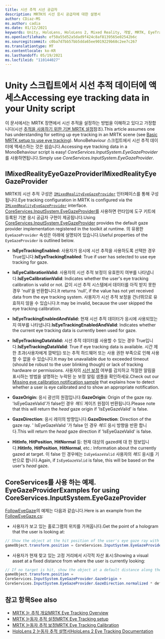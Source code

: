 ```yaml
---
title: 시선 추적 시선 공급자
description: MRTK의 시선 응시 공급자에 대한 설명서
author: CDiaz-MS
ms.author: cadia
ms.date: 01/12/2021
keywords: Unity, HoloLens, HoloLens 2, Mixed Reality, 개발, MRTK, EyeTracking, EyeGaze,
ms.openlocfilehash: ef50a55d52a5dad9f424c8af8139565e02542b6c
ms.sourcegitcommit: c0ba7d7bb57bb5dda65ee9019229b68c2ee7c267
ms.translationtype: MT
ms.contentlocale: ko-KR
ms.lasthandoff: 05/19/2021
ms.locfileid: "110144027"
---
```

# <a name="accessing-eye-tracking-data-in-your-unity-script"></a><span data-ttu-id="ef69f-104">Unity 스크립트에서 시선 추적 데이터에 액세스</span><span class="sxs-lookup"><span data-stu-id="ef69f-104">Accessing eye tracking data in your Unity script</span></span>

<span data-ttu-id="ef69f-105">이 문서에서는 MRTK 장면에서 시선 추적을 설정하는 방법을 이해하고 있다고 가정합니다(시선 [추적을 사용하기 위한 기본 MRTK 설정](eye-tracking-basic-setup.md)참조).</span><span class="sxs-lookup"><span data-stu-id="ef69f-105">This article assumes one has understanding for setting up eye tracking in an MRTK scene (see [Basic MRTK setup to use eye tracking](eye-tracking-basic-setup.md)).</span></span>
<span data-ttu-id="ef69f-106">MonoBehaviour 스크립트에서 시선 추적 데이터에 액세스하는 것은 쉽습니다.</span><span class="sxs-lookup"><span data-stu-id="ef69f-106">Accessing eye tracking data in a MonoBehaviour script is easy!</span></span> <span data-ttu-id="ef69f-107">*CoreServices.InputSystem.EyeGazeProvider* 를 사용하면됩니다.</span><span class="sxs-lookup"><span data-stu-id="ef69f-107">Simply use *CoreServices.InputSystem.EyeGazeProvider*.</span></span>

## <a name="imixedrealityeyegazeprovider"></a><span data-ttu-id="ef69f-108">IMixedRealityEyeGazeProvider</span><span class="sxs-lookup"><span data-stu-id="ef69f-108">IMixedRealityEyeGazeProvider</span></span>

<span data-ttu-id="ef69f-109">MRTK의 시선 추적 구성은 [`IMixedRealityEyeGazeProvider`](xref:Microsoft.MixedReality.Toolkit.Input.IMixedRealityEyeGazeProvider) 인터페이스를 통해 구성됩니다.</span><span class="sxs-lookup"><span data-stu-id="ef69f-109">Eye tracking configuration in MRTK is configured via the [`IMixedRealityEyeGazeProvider`](xref:Microsoft.MixedReality.Toolkit.Input.IMixedRealityEyeGazeProvider) interface.</span></span> <span data-ttu-id="ef69f-110">[CoreServices.InputSystem.EyeGazeProvider를](eye-tracking-eye-gaze-provider.md) 사용하면 런타임에 도구 키트에 등록된 기본 응시 공급자 구현이 제공됩니다.</span><span class="sxs-lookup"><span data-stu-id="ef69f-110">Using [CoreServices.InputSystem.EyeGazeProvider](eye-tracking-eye-gaze-provider.md) provides the default gaze provider implementation registered in the toolkit at runtime.</span></span>
<span data-ttu-id="ef69f-111">의 유용한 `EyeGazeProvider` 속성은 아래에 설명되어 있습니다.</span><span class="sxs-lookup"><span data-stu-id="ef69f-111">Useful properties of the `EyeGazeProvider` is outlined below.</span></span>

- <span data-ttu-id="ef69f-112">**IsEyeTrackingEnabled:** 사용자가 응시에 시선 추적을 사용하도록 선택한 경우 True입니다.</span><span class="sxs-lookup"><span data-stu-id="ef69f-112">**IsEyeTrackingEnabled**: True if user has selected to use eye tracking for gaze.</span></span>

- <span data-ttu-id="ef69f-113">**IsEyeCalibrationValid:** 사용자의 시선 추적 보정이 유효한지 여부를 나타냅니다.</span><span class="sxs-lookup"><span data-stu-id="ef69f-113">**IsEyeCalibrationValid**: Indicates whether the user's eye tracking calibration is valid or not.</span></span>
<span data-ttu-id="ef69f-114">값이 시선 추적 시스템에서 데이터를 아직 받지 못한 경우 'null'을 반환합니다.</span><span class="sxs-lookup"><span data-stu-id="ef69f-114">It returns 'null', if the value has not yet received data from the eye tracking system.</span></span>
<span data-ttu-id="ef69f-115">사용자가 시선 추적 보정을 건너뛰므로 유효하지 않을 수 있습니다.</span><span class="sxs-lookup"><span data-stu-id="ef69f-115">It may be invalid, because the user skipped the eye tracking calibration.</span></span>

- <span data-ttu-id="ef69f-116">**IsEyeTrackingEnabledAndValid:** 현재 시선 추적 데이터가 응시에 사용되었는지 여부를 나타냅니다.</span><span class="sxs-lookup"><span data-stu-id="ef69f-116">**IsEyeTrackingEnabledAndValid**: Indicates whether the current eye tracking data is currently been used for gaze.</span></span>

- <span data-ttu-id="ef69f-117">**IsEyeTrackingDataValid:** 시선 추적 데이터를 사용할 수 있는 경우 True입니다.</span><span class="sxs-lookup"><span data-stu-id="ef69f-117">**IsEyeTrackingDataValid**: True if eye tracking data is available.</span></span>
<span data-ttu-id="ef69f-118">시간 제한 초과(사용자에게 깜박임) 또는 추적 하드웨어 또는 사용 권한 부족으로 인해 사용할 수 없을 수 있습니다.</span><span class="sxs-lookup"><span data-stu-id="ef69f-118">It may be unavailable due to exceeded timeout (should be robust to the user blinking though) or lack of tracking hardware or permissions.</span></span>
<span data-ttu-id="ef69f-119">사용자의 [시선 보정](eye-tracking-is-user-calibrated.md) 여부를 감지하고 적절한 알림을 표시하는 방법을 설명하는 누락된 눈 보정 알림 샘플을 확인하세요.</span><span class="sxs-lookup"><span data-stu-id="ef69f-119">Check out our [Missing eye calibration notification sample](eye-tracking-is-user-calibrated.md) that explains how to detect whether a user is eye calibrated and to show an appropriate notification.</span></span>

- <span data-ttu-id="ef69f-120">**GazeOrigin:** 응시 광선의 원점입니다.</span><span class="sxs-lookup"><span data-stu-id="ef69f-120">**GazeOrigin**: Origin of the gaze ray.</span></span>
<span data-ttu-id="ef69f-121">'IsEyeGazeValid'가 false인 경우 *헤드* 게이즈 원점이 반환됩니다.</span><span class="sxs-lookup"><span data-stu-id="ef69f-121">Please note that this will return the *head* gaze origin if 'IsEyeGazeValid' is false.</span></span>

- <span data-ttu-id="ef69f-122">**GazeDirection**: 응시 레이의 방향입니다.</span><span class="sxs-lookup"><span data-stu-id="ef69f-122">**GazeDirection**: Direction of the gaze ray.</span></span>
<span data-ttu-id="ef69f-123">' IsEyeGazeValid '가 false 인 경우 *헤드* 응시 방향을 반환 합니다.</span><span class="sxs-lookup"><span data-stu-id="ef69f-123">This will return the *head* gaze direction if 'IsEyeGazeValid' is false.</span></span>

- <span data-ttu-id="ef69f-124">**HitInfo**, **HitPosition**, **HitNormal** 등: 현재 대상의 gazed에 대 한 정보입니다.</span><span class="sxs-lookup"><span data-stu-id="ef69f-124">**HitInfo**, **HitPosition**, **HitNormal**, etc.: Information about the currently gazed at target.</span></span>
<span data-ttu-id="ef69f-125">이 false 인 경우에는 `IsEyeGazeValid` 사용자의 *헤드* 응시를 기반으로 합니다.</span><span class="sxs-lookup"><span data-stu-id="ef69f-125">Again, if `IsEyeGazeValid` is false, this will be based on the user's *head* gaze.</span></span>

## <a name="examples-for-using-coreservicesinputsystemeyegazeprovider"></a><span data-ttu-id="ef69f-126">CoreServices를 사용 하는 예제. EyeGazeProvider</span><span class="sxs-lookup"><span data-stu-id="ef69f-126">Examples for using CoreServices.InputSystem.EyeGazeProvider</span></span>

<span data-ttu-id="ef69f-127">[FollowEyeGaze](xref:Microsoft.MixedReality.Toolkit.Examples.Demos.EyeTracking.FollowEyeGaze)의 예제는 다음과 같습니다.</span><span class="sxs-lookup"><span data-stu-id="ef69f-127">Here is an example from the [FollowEyeGaze.cs](xref:Microsoft.MixedReality.Toolkit.Examples.Demos.EyeTracking.FollowEyeGaze):</span></span>

- <span data-ttu-id="ef69f-128">사용자가 보고 있는 홀로그램의 위치를 가져옵니다.</span><span class="sxs-lookup"><span data-stu-id="ef69f-128">Get the point of a hologram that the user is looking at:</span></span>

```c#
// Show the object at the hit position of the user's eye gaze ray with the target.
gameObject.transform.position = CoreServices.InputSystem.EyeGazeProvider.HitPosition;
```

- <span data-ttu-id="ef69f-129">사용자가 현재 찾고 있는 고정 거리에서 시각적 자산 표시:</span><span class="sxs-lookup"><span data-stu-id="ef69f-129">Showing a visual asset at a fixed distance from where the user is currently looking:</span></span>

```c#
// If no target is hit, show the object at a default distance along the gaze ray.
gameObject.transform.position =
CoreServices.InputSystem.EyeGazeProvider.GazeOrigin +
CoreServices.InputSystem.EyeGazeProvider.GazeDirection.normalized * defaultDistanceInMeters;
```

## <a name="see-also"></a><span data-ttu-id="ef69f-130">참고 항목</span><span class="sxs-lookup"><span data-stu-id="ef69f-130">See also</span></span>

- [<span data-ttu-id="ef69f-131">MRTK 눈 추적 개요</span><span class="sxs-lookup"><span data-stu-id="ef69f-131">MRTK Eye Tracking Overview</span></span>](eye-tracking-main.md)
- [<span data-ttu-id="ef69f-132">MRTK 눈동자 추적 설정</span><span class="sxs-lookup"><span data-stu-id="ef69f-132">MRTK Eye Tracking setup</span></span>](eye-tracking-basic-setup.md)
- [<span data-ttu-id="ef69f-133">MRTK 눈동자 추적 보정</span><span class="sxs-lookup"><span data-stu-id="ef69f-133">MRTK Eye Tracking Calibration</span></span>](eye-tracking-is-user-calibrated.md)
- [<span data-ttu-id="ef69f-134">HoloLens 2 눈동자 추적 설명서</span><span class="sxs-lookup"><span data-stu-id="ef69f-134">HoloLens 2 Eye Tracking Documentation</span></span>](/windows/mixed-reality/eye-tracking)